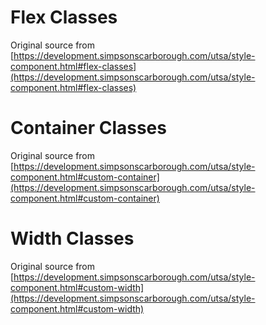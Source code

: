# Flex Classes

Original source from [https://development.simpsonscarborough.com/utsa/style-component.html#flex-classes](https://development.simpsonscarborough.com/utsa/style-component.html#flex-classes)

# Container Classes

Original source from [https://development.simpsonscarborough.com/utsa/style-component.html#custom-container](https://development.simpsonscarborough.com/utsa/style-component.html#custom-container)

# Width Classes

Original source from [https://development.simpsonscarborough.com/utsa/style-component.html#custom-width](https://development.simpsonscarborough.com/utsa/style-component.html#custom-width)

